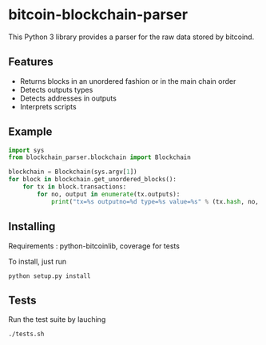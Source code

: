# bitcoin-blockchain-parser
This Python 3 library provides a parser for the raw data stored by bitcoind. 

## Features
- Returns blocks in an unordered fashion or in the main chain order
- Detects outputs types
- Detects addresses in outputs
- Interprets scripts

## Example

```python
import sys
from blockchain_parser.blockchain import Blockchain

blockchain = Blockchain(sys.argv[1])
for block in blockchain.get_unordered_blocks():
    for tx in block.transactions:
        for no, output in enumerate(tx.outputs):
            print("tx=%s outputno=%d type=%s value=%s" % (tx.hash, no, output.type, output.value))
```

## Installing

Requirements : python-bitcoinlib, coverage for tests

To install, just run
```
python setup.py install
```

## Tests

Run the test suite by lauching
```
./tests.sh
```



